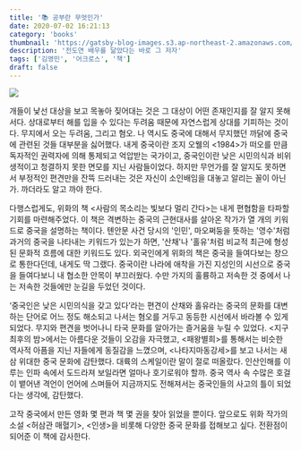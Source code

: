```yaml
---
title: '📚 공부란 무엇인가'
date: 2020-07-02 16:21:13
category: 'books'
thumbnail: 'https://gatsby-blog-images.s3.ap-northeast-2.amazonaws.com/thumb_readingBook.gif'
description: '전도연 배우를 닮았다는 바로 그 저자'
tags: ['김영민', '어크로스', '책']
draft: false
---
```


![](https://gatsby-blog-images.s3.ap-northeast-2.amazonaws.com/WhatIsStudy.jpg)

개들이 낯선 대상을 보고 목놓아 짖어대는 것은 그 대상이 어떤 존재인지를 잘 알지 못해서다. 상대로부터 해를 입을 수 있다는 두려움 때문에 자연스럽게 상대를 기피하는 것이다. 무지에서 오는 두려움, 그리고 혐오. 나 역시도 중국에 대해서 무지했던 까닭에 중국에 관련된 것들 대부분을 싫어했다. 내게 중국이란 조지 오웰의 <1984>가 떠오를 만큼 독자적인 권력자에 의해 통제되고 억압받는 국가이고, 중국인이란 낮은 시민의식과 비위생적이고 청결하지 못한 면모를 지닌 사람들이었다. 하지만 무언가를 잘 알지도 못하면서 부정적인 편견만을 잔뜩 드러내는 것은 자신이 소인배임을 대놓고 알리는 꼴이 아닌가. 까더라도 알고 까야 한다.



다행스럽게도, 위화의 책 <사람의 목소리는 빛보다 멀리 간다>는 내게 편협함을 타파할 기회를 마련해주었다. 이 책은 격변하는 중국의 근현대사를 살아온 작가가 열 개의 키워드로 중국을 설명하는 책이다. 톈안문 사건 당시의 '인민', 마오쩌둥을 뜻하는 '영수'처럼 과거의 중국을 나타내는 키워드가 있는가 하면, '산채'나 '홀유'처럼 비교적 최근에 형성된 문화적 흐름에 대한 키워드도 있다. 외국인에게 위화의 책은 중국을 들여다보는 창으로 통한다던데, 내게도 딱 그랬다. 중국이란 나라에 애착을 가진 지성인의 시선으로 중국을 들여다보니 내 협소한 안목이 부끄러웠다. 수만 가지의 훌륭하고 저속한 것 중에서 나는 저속한 것들에만 눈길을 두었던 것이다.



‘중국인은 낮은 시민의식을 갖고 있다’라는 편견이 산채와 홀유라는 중국의 문화를 대변하는 단어로 어느 정도 해소되고 나서는 혐오를 거두고 동등한 시선에서 바라볼 수 있게 되었다. 무지와 편견을 벗어나니 타국 문화를 알아가는 즐거움을 누릴 수 있었다. <지구 최후의 밤>에서는 아름다운 것들이 오감을 자극했고, <패왕별희>를 통해서는 비슷한 역사적 아픔을 지닌 자들에게 동질감을 느꼈으며, <나타지마동강세>를 보고 나서는 새삼 위대한 중국 문화에 감탄했다. 대륙의 스케일이란 말이 절로 떠올랐다. 인산인해를 이루는 인파 속에서 도드라져 보일라면 얼마나 호기로워야 할까. 중국 역사 속 수많은 호걸이 뱉어낸 격언이 언어에 스며들어 지금까지도 전해져서는 중국인들의 사고의 틀이 되었다는 생각에, 감탄했다.



고작 중국에서 만든 영화 몇 편과 책 몇 권을 찾아 읽었을 뿐이다. 앞으로도 위화 작가의 소설 <허삼관 매혈기>, <인생>을 비롯해 다양한 중국 문화를 접해보고 싶다. 전환점이 되어준 이 책에 감사한다.
